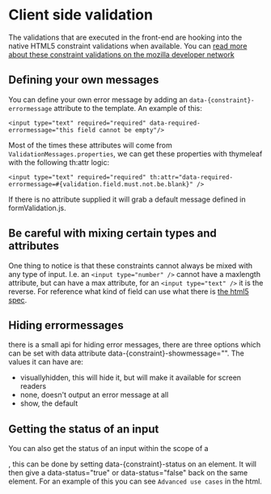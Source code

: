 # Client side validation

The validations that are executed in the front-end are hooking into the native HTML5 constraint validations when available.
You can [read more about these constraint validations on the mozilla developer network](https://developer.mozilla.org/en-US/docs/Web/Guide/HTML/HTML5/Constraint_validation)

## Defining your own messages
You can define your own error message by adding an `data-{constraint}-errormessage` attribute to the template.
An example of this:

```
<input type="text" required="required" data-required-errormessage="this field cannot be empty"/>
```

Most of the times these attributes will come from `ValidationMessages.properties`, we can get these properties with thymeleaf with the following th:attr logic:

```
<input type="text" required="required" th:attr="data-required-errormessage=#{validation.field.must.not.be.blank}" />
```

If there is no attribute supplied it will grab a default message defined in formValidation.js.


## Be careful with mixing certain types and attributes
One thing to notice is that these constraints cannot always be mixed with any type of input.
I.e. an `<input type="number" />` cannot have a maxlength attribute, but can have a max attribute, for an `<input type="text" />` it is the reverse.
For reference what kind of field can use what there is [the html5 spec](https://www.w3.org/TR/html5/forms.html#input-type-attr-summary).

## Hiding errormessages
there is a small api for hiding error messages, there are three options which can be set with data attribute data-{constraint}-showmessage="".
The values it can have are:

* visuallyhidden, this will hide it, but will make it available for screen readers
* none, doesn't output an error message at all
* show, the default

## Getting the status of an input

You can also get the status of an input within the scope of a <div class="form-group">, this can be done by setting data-{constraint}-status on an element. It will then give a data-status="true" or data-status="false" back on the same element. For an example of this you can see `Advanced use cases` in the html.  
